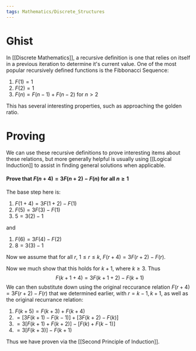 ```yaml
---
tags: Mathematics/Discrete_Structures
---
```


# Ghist

In [[Discrete Mathematics]], a recursive definition is one that relies on itself in a previous iteration to determine it's current value. One of the most popular recursively defined functions is the Fibbonacci Sequence:

1. $F(1)=1$
2. $F(2)=1$
3. $F(n)=F(n-1)+F(n-2)\text{ for } n\gt 2$

This has several interesting properties, such as approaching the golden ratio.

# Proving

We can use these recursive definitions to prove interesting items about these relations, but more generally helpful is usually using [[Logical Induction]] to assist in finding general solutions when applicable.

#### Prove that $F(n+4)=3F(n+2)-F(n) \text{ for all } n\ge 1$
The base step here is:

1. $F(1+4)=3F(1+2)-F(1)$
2. $F(5)=3F(3)-F(1)$
3. $5=3(2)-1$

and

1. $F(6)=3F(4)-F(2)$
2. $8=3(3)-1$

Now we assume that for all $r$, $1\le r \le k$, $F(r+4)=3F(r+2)-F(r)$.

Now we much show that this holds for $k+1$, where $k\ge 3$. Thus$$F(k+1+4)=3F(k+1+2)-F(k+1)$$We can then substitute down using the original reccurance relation $F(r+4)=3F(r+2)-F(r)$ that we determined earlier, with $r=k-1,k+1$, as well as the original recurrance relation:

1. $F(k+5)=F(k+3)+F(k+4)$
2. $=[3F(k+1)-F(k-1)]+[3F(k+2)-F(k)]$
3. $=3[F(k+1)+F(k+2)]-[F(k)+F(k-1)]$
4. $=3[F(k+3)]-F(k+1)$

Thus we have proven via the [[Second Principle of Induction]].

